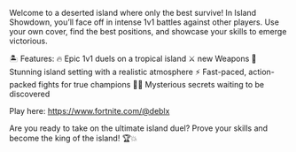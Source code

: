 Welcome to a deserted island where only the best survive! In Island Showdown, you’ll face off in intense 1v1 battles against other players. Use your own cover, find the best positions, and showcase your skills to emerge victorious.

🏝 Features:
🔥 Epic 1v1 duels on a tropical island
⚔️ new Weapons
🌊 Stunning island setting with a realistic atmosphere
⚡ Fast-paced, action-packed fights for true champions
🕵️‍♂️ Mysterious secrets waiting to be discovered

Play here: https://www.fortnite.com/@deblx

Are you ready to take on the ultimate island duel? Prove your skills and become the king of the island! 🏆💥
